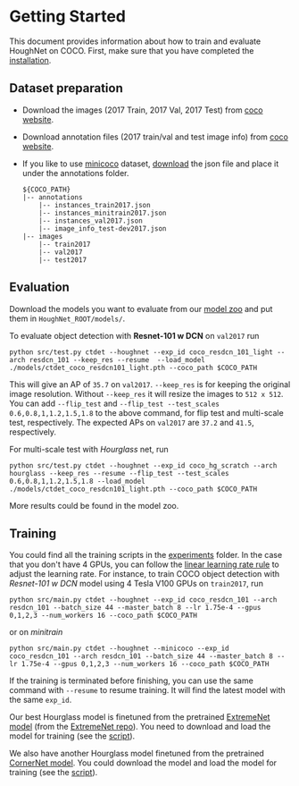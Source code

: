 # Getting Started

This document provides information about how to train and evaluate HoughNet on COCO. 
First, make sure that you have completed the [installation](INSTALL.md).

## Dataset preparation

- Download the images (2017 Train, 2017 Val, 2017 Test) from [coco website](http://cocodataset.org/#download).
- Download annotation files (2017 train/val and test image info) from [coco website](http://cocodataset.org/#download). 
- If you like to use [minicoco](https://github.com/giddyyupp/coco-minitrain) dataset, 
[download](https://drive.google.com/open?id=1lezhgY4M_Ag13w0dEzQ7x_zQ_w0ohjin) the json file and place it under the annotations folder.

  ~~~
  ${COCO_PATH}
  |-- annotations
      |-- instances_train2017.json
      |-- instances_minitrain2017.json
      |-- instances_val2017.json
      |-- image_info_test-dev2017.json
  |-- images
      |-- train2017
      |-- val2017
      |-- test2017
  ~~~


## Evaluation 

Download the models you want to evaluate from our [model zoo](MODEL_ZOO.md) and put them in `HoughNet_ROOT/models/`. 

To evaluate object detection with **Resnet-101 w DCN** on `val2017`
run

~~~
python src/test.py ctdet --houghnet --exp_id coco_resdcn_101_light --arch resdcn_101 --keep_res --resume  --load_model ./models/ctdet_coco_resdcn101_light.pth --coco_path $COCO_PATH
~~~

This will give an AP of `35.7` on `val2017`. `--keep_res` is for keeping the original image resolution. 
Without `--keep_res` it will resize the images to `512 x 512`. 
You can add `--flip_test` and `--flip_test --test_scales 0.6,0.8,1,1.2,1.5,1.8` to the above command, for flip test and multi-scale test, respectively. 
The expected APs on `val2017` are `37.2` and `41.5`, respectively.

For multi-scale test with *Hourglass* net, run

~~~
python src/test.py ctdet --houghnet --exp_id coco_hg_scratch --arch hourglass --keep_res --resume --flip_test --test_scales 0.6,0.8,1,1.2,1.5,1.8 --load_model ./models/ctdet_coco_resdcn101_light.pth --coco_path $COCO_PATH
~~~

More results could be found in the model zoo.



## Training

You could find all the training scripts in the [experiments](../experiments) folder.
In the case that you don't have 4 GPUs, you can follow the [linear learning rate rule](https://arxiv.org/abs/1706.02677) to adjust the learning rate.
For instance, to train COCO object detection with *Resnet-101 w DCN* model using 4 Tesla V100 GPUs on `train2017`, run

~~~
python src/main.py ctdet --houghnet --exp_id coco_resdcn_101 --arch resdcn_101 --batch_size 44 --master_batch 8 --lr 1.75e-4 --gpus 0,1,2,3 --num_workers 16 --coco_path $COCO_PATH 
~~~
or on *minitrain*

~~~
python src/main.py ctdet --houghnet --minicoco --exp_id coco_resdcn_101 --arch resdcn_101 --batch_size 44 --master_batch 8 --lr 1.75e-4 --gpus 0,1,2,3 --num_workers 16 --coco_path $COCO_PATH 
~~~

If the training is terminated before finishing, you can use the same command with `--resume` to resume training. It will find the latest model with the same `exp_id`.

Our best Hourglass model is finetuned from the pretrained [ExtremeNet model](https://drive.google.com/file/d/1TG3oBkHqj_QHdOHRF0RLsN4CxWxFTovA/view?usp=sharing) (from the [ExtremeNet repo](https://github.com/xingyizhou/ExtremeNet)).
You need to download and load the model for training (see the [script](../experiments/ctdet_coco_hg104_extremenet.sh)).

We also have another Hourglass model finetuned from the pretrained [CornerNet model](https://drive.google.com/file/d/14X4BdOKqbM1mINOK3V4tCWq5Jz3O0fEf/view?usp=sharing).
You could download the model and load the model for training (see the [script](../experiments/ctdet_coco_hg104_cornernet.sh)).
